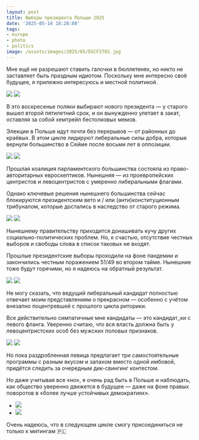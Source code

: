 ```yaml
---
layout: post
title: Выборы президента Польши 2025
date: '2025-05-14 18:28:00'
tags:
- europe
- photo
- politics
image: /assets/images/2025/05/DSCF2702.jpg
---
```


Мне ещё не разрешают ставить галочки в бюллетенях, но никто не заставляет быть праздным идиотом. Поскольку мне интересно своё будущее, я прилежно интересуюсь и местной политикой.

![](/assets/images/2025/05/DSCF2702.jpg)
![](/assets/images/2025/05/DSCF2684.jpg)

В это воскресенье поляки выбирают нового президента — у старого вышел второй пятилетний срок, и он вынужденно улетает в закат, оставляя за собой хемтрейл бестолковых мемов.

Элекции в Польше идут почти без перерывов — от районных до краёвых. В этом цикле лидируют либеральные силы добра, которые вернули большинство в Сейме после восьми лет в оппозиции.

![](/assets/images/2025/05/DSCF2638.jpg)
![](/assets/images/2025/05/DSCF2662.jpg)

Прошлая коалиция парламентского большинства состояла из право-авторитарных евроскептиков. Нынешняя — из проевропейских центристов и левоцентристов с умеренно либеральными флагами.

Однако ключевые решения нынешнего большинства сейчас блокируются президентским вето и / или (анти)конституционным трибуналом, которые достались в наследство от старого режима.

![](/assets/images/2025/05/DSCF2688.jpg)
![](/assets/images/2025/05/DSCF2695.jpg)

Нынешнему правительству приходится донашивать кучу других социально-политических проблем. Но, к счастью, отсутствие честных выборов и свободы слова в список таковых не входят.

Прошлые президентские выборы проходили на фоне пандемии и закончились честным поражением 51/49 во втором тайме. Нынешние тоже будут горячими, но я надеюсь на обратный результат.

![](/assets/images/2025/05/DSCF2648.jpg)
![](/assets/images/2025/05/DSCF2723.jpg)

Не могу сказать, что ведущий либеральный кандидат полностью отвечает моим представлениям о прекрасном — особенно с учётом внезапно поцентревшей с прошлого цикла риторики.

Все действительно симпатичные мне кандидаты — это кандидат_ки с левого фланга. Уверенно считаю, что вся власть должна быть у левоцентристских особ без мужских половых признаков.

![](/assets/images/2025/05/DSCF2779.jpg)
![](/assets/images/2025/05/DSCF2759.jpg)

Но пока раздробленная левица предлагает три самостоятельные программы с разным вкусом и запахом вместо одной имбовой, придётся следить за очередным дик-свингинг контестом.

Но даже учитывая все «но», я очень рад быть в Польше и наблюдать, как общество уверенно движется в будущее — даже на фоне правых поворотов в «более лучше устойчивых демократиях».

- ![](/assets/images/2025/05/DSCF2670.jpg)
- ![](/assets/images/2025/05/DSCF2672.jpg)

Очень надеюсь, что в следующем цикле смогу присоединиться не только к митингам 🇵🇱